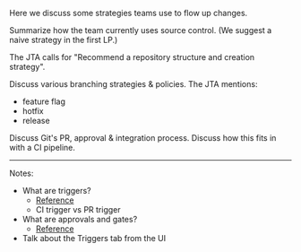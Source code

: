 Here we discuss some strategies teams use to flow up changes.

Summarize how the team currently uses source control. (We suggest a naive strategy in the first LP.)

The JTA calls for "Recommend a repository structure and creation strategy".

Discuss various branching strategies & policies. The JTA mentions:

* feature flag
* hotfix
* release

Discuss Git's PR, approval & integration process.
Discuss how this fits in with a CI pipeline.

-----

Notes:

* What are triggers?
  * [Reference](https://docs.microsoft.com/azure/devops/pipelines/build/triggers?view=azure-devops&tabs=yaml)
  * CI trigger vs PR trigger
* What are approvals and gates?
  * [Reference](https://docs.microsoft.com/azure/devops/pipelines/release/approvals/?view=azure-devops)
* Talk about the Triggers tab from the UI
